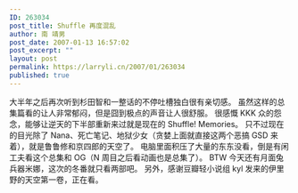 ```yaml
---
ID: 263034
post_title: Shuffle 再度混乱
author: 南 靖男
post_date: 2007-01-13 16:57:02
post_excerpt: ""
layout: post
permalink: https://larryli.cn/2007/01/263034
published: true
---
```

大半年之后再次听到杉田智和一整话的不停吐槽独白很有亲切感。
虽然这样的总集篇看的让人非常郁闷，但是囧到极点的声音让人很舒服。
很感慨 KKK 众的怨念，能够让逆天的下半部重新来过就是现在的 Shuffle! Memories。
只不过现在的目光除了 Nana、死亡笔记、地狱少女（贪婪上面就直接这两个恶搞 GSD 来着），就是鲁鲁修和京四郎的天空了。
电脑里面积压了大量的东东没看，倒是有闲工夫看这个总集和 OG（N 周目之后看动画也是总集了）。
BTW 今天还有月面兔兵器米娜，这次的冬番就只看两部吧。
另外，感谢豆瓣轻小说组 kyl 发来的伊里野的天空第一卷，正在看。
